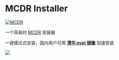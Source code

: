 # MCDR Installer

[![MCDR](https://api.fishwo.com/badge/diy/MCDR/2.x?right_color=0066FF)](https://github.com/Fallen-Breath/MCDReforged/blob/master/README_cn.md)

一个简易的 [MCDR](https://github.com/Fallen-Breath/MCDReforged "佛冷的 MCDReforged") 安装器

一键傻瓜式安装，国内用户可用 [**清华 pypi 镜像**](https://mirrors.tuna.tsinghua.edu.cn/help/pypi/ "简体中文语言默认使用此镜像") 加速安装

[![](https://api.fishwo.com/badge/diy/返回首页/README.md?right_color=3D3D3D)](../README.md)